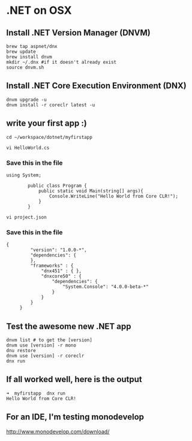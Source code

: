# .NET on OSX

## Install .NET Version Manager (DNVM)
```
brew tap aspnet/dnx
brew update
brew install dnvm
mkdir ~/.dnx #if it doesn't already exist
source dnvm.sh
```

## Install .NET Core Execution Environment (DNX)
```
dnvm upgrade -u
dnvm install -r coreclr latest -u
```

## write your first app :)
```
cd ~/workspace/dotnet/myfirstapp
```

```
vi HelloWorld.cs
```

### Save this in the file
```
using System;

        public class Program {
        	public static void Main(string[] args){
        		Console.WriteLine("Hello World from Core CLR!");
        	}
        }
```

```
vi project.json
```
### Save this in the file
```
{
         "version": "1.0.0-*",
         "dependencies": {
         },
         "frameworks" : {
             "dnx451" : { },
             "dnxcore50" : {
                 "dependencies": {
                     "System.Console": "4.0.0-beta-*"
                 }
             }
         }
     }
```
## Test the awesome new .NET app
```
dnvm list # to get the [version]
dnvm use [version] -r mono
dnu restore
dnvm use [version] -r coreclr
dnx run
```
## If all worked well, here is the output

```
➜  myfirstapp  dnx run
Hello World from Core CLR!
```

## For an IDE, I'm testing monodevelop

http://www.monodevelop.com/download/
